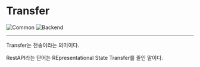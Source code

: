 # Transfer

![Common](https://raw.githubusercontent.com/meotitda/DICTIONARY/master/2TAT1C/Label_Common.png)
![Backend](https://raw.githubusercontent.com/meotitda/DICTIONARY/master/2TAT1C/Label_Backend.png)

---

Transfer는 전송이라는 의미이다.

RestAPI라는 단어는 REpresentational State Transfer를 줄인 말이다.